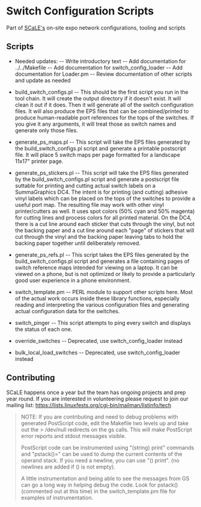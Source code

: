 # Switch Configuration Scripts

Part of [SCaLE's](https://www.socallinuxexpo.org/) on-site expo network configurations, tooling and scripts

## Scripts

- Needed updates:
  -- Write introductory text
  -- Add documentation for ../../Makefile
  -- Add documentation for switch_config_loader
  -- Add documentation for Loader.pm
  -- Review documentation of other scripts and update as needed

- build_switch_configs.pl
  -- This should be the first script you run in the tool chain. It will create the output directory if it doesn't exist. It will clean it out if it does. Then it will generate all of the switch configuration files. It will also produce the EPS files that can be combined/printed to produce human-readable port references for the tops of the switches. If you give it any arguments, it will treat those as switch names and generate only those files.

- generate_ps_maps.pl
  -- This script will take the EPS files generated by the build_switch_configs.pl script and generate a printable postscript file. It will place 5 switch maps per page formatted for a landscape 11x17" printer page.

- generate_ps_stickers.pl
  -- This script will take the EPS files generated by the build_switch_configs.pl script and generate a postscript file suttable for printing and cutting actual switch labels on a SummaGraphics DC4. The intent is for printing (and cutting) adhesive vinyl labels which can be placed on the tops of the switches to provide a useful port map. The resulting file may work with other vinyl printer/cutters as well. It uses spot colors (50% cyan and 50% magenta) for cutting lines and process colors for all printed material. On the DC4, there is a cut line around each sticker that cuts through the vinyl, but not the backing paper and a cut line around each "page" of stickers that will cut through the vinyl and the backing paper leaving tabs to hold the backing paper together until deliberately removed.

- generate_ps_refs.pl
  -- This script takes the EPS files generated by the build_switch_configs.pl script and generates a file containing pages of switch reference maps intended for viewing on a laptop. It can be viewed on a phone, but is not optimized or likely to provide a particularly good user experience in a phone environment.

- switch_template.pm
  -- PERL module to support other scripts here. Most of the actual work occurs inside these library functions, especially reading and interpreting the various configuration files and generating actual configuration data for the switches.

- switch_pinger
  -- This script attempts to ping every switch and displays the status of each one.

- override_switches -- Deprecated, use switch_config_loader instead

- bulk_local_load_switches -- Deprecated, use switch_config_loader instead

## Contributing

SCaLE happens once a year but the team has ongoing projects and prep year round.
If you are interested in volunteering please request to join our mailing list:
https://lists.linuxfests.org/cgi-bin/mailman/listinfo/tech

> NOTE:
> If you are contributing and need to debug problems with generated PostScript code,
> edit the Makefile two levels up and take out the > /dev/null redirects on the gs
> calls. This will make PostScript error reports and stdout messages visible.
>
> PostScript code can be instrumented using "(string) print" commands and "pstack()="
> can be used to dump the current contents of the operand stack. If you need a newline,
> you can use "() print". (no newlines are added if () is not empty).
>
> A little instrumentation and being able to see the messages from GS can go a long
> way in helping debug the code. Look for pstack() (commented out at this time) in
> the switch_template.pm file for examples of instrumentation.
